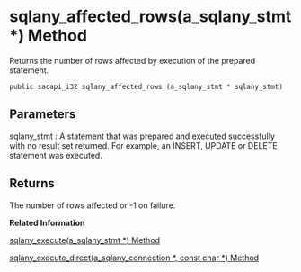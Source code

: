 <!-- loio3bf4dff16c5f1014aa3bde1d7f2d6796 -->

# sqlany\_affected\_rows\(a\_sqlany\_stmt \*\) Method

Returns the number of rows affected by execution of the prepared statement.



```
public sacapi_i32 sqlany_affected_rows (a_sqlany_stmt * sqlany_stmt)
```



## Parameters

sqlany\_stmt
:   A statement that was prepared and executed successfully with no result set returned. For example, an INSERT, UPDATE or DELETE statement was executed.



## Returns

The number of rows affected or -1 on failure.

**Related Information**  


[sqlany\_execute\(a\_sqlany\_stmt \*\) Method](sqlany-execute-a-sqlany-stmt-method-3bf58a8.md "Executes a prepared statement.")

[sqlany\_execute\_direct\(a\_sqlany\_connection \*, const char \*\) Method](sqlany-execute-direct-a-sqlany-connection-const-char-method-3bf574d.md "Executes the SQL statement specified by the string argument and possibly returns a result set.")


